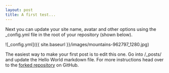 ```yaml
---
layout: post
title: A first test...
---
```


Next you can update your site name, avatar and other options using the _config.yml file in the root of your repository (shown below).

![_config.yml]({{ site.baseurl }}/images/mountains-962797_1280.jpg)

The easiest way to make your first post is to edit this one. Go into /_posts/ and update the Hello World markdown file. For more instructions head over to the [forked repository](https://github.com/AmerigoVespucci/AmerigoVespucci.github.io) on GitHub.
